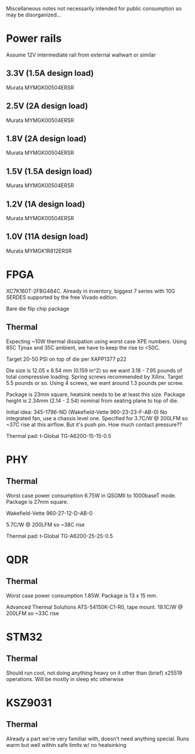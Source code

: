 Miscellaneous notes not necessarily intended for public consumption so may be disorganized...

# Power rails

Assume 12V intermediate rail from external wallwart or similar

## 3.3V (1.5A design load)

Murata MYMGK00504ERSR

## 2.5V (2A design load)

Murata MYMGK00504ERSR

## 1.8V (2A design load)

Murata MYMGK00504ERSR

## 1.5V (1.5A design load)

Murata MYMGK00504ERSR

## 1.2V (1A design load)

Murata MYMGK00504ERSR

## 1.0V (11A design load)

Murata MYMGK1R812ERSR

# FPGA

XC7K160T-2FBG484C. Already in inventory, biggest 7 series with 10G SERDES supported by the free Vivado edition.

Bare die flip chip package

## Thermal

Expecting ~10W thermal dissipation using worst case XPE numbers. Using 85C Tjmax and 35C ambient, we have to keep the
rise to <50C.

Target 20-50 PSI on top of die per XAPP1377 p22

Die size is 12.05 x 8.54 mm (0.159 in^2) so we want 3.18 - 7.95 pounds of total compressive loading. Spring screws
recommended by Xilinx. Target 5.5 pounds or so. Using 4 screws, we want around 1.3 pounds per screw.

Package is 23mm square, heatsink needs to be at least this size. Package height is 2.34mm (2.14 - 2.54) nominal from
seating plane to top of die.

Initial idea: 345-1796-ND (Wakefield-Vette 960-23-23-F-AB-0)
No integrated fan, use a chassis level one. Specified for 3.7C/W @ 200LFM so ~37C rise at this airflow.
But it's push pin. How much contact pressure??

Thermal pad: t-Global TG-A6200-15-15-0.5

# PHY

## Thermal

Worst case power consumption 6.75W in QSGMII to 1000baseT mode. Package is 27mm square.

Wakefield-Vette 960-27-12-D-AB-0

5.7C/W @ 200LFM so ~38C rise

Thermal pad: t-Global TG-A6200-25-25-0.5

# QDR

## Thermal

Worst case power consumption 1.85W. Package is 13 x 15 mm.

Advanced Thermal Solutions ATS-54150K-C1-R0, tape mount. 19.1C/W @ 200LFM so ~33C rise

# STM32

## Thermal

Should run cool, not doing anything heavy on it other than (brief) x25519 operations. Will be mostly in sleep etc
otherwise

# KSZ9031

## Thermal

Already a part we're very familiar with, doesn't need anything special. Runs warm but well within safe limits w/ no
heatsinking

